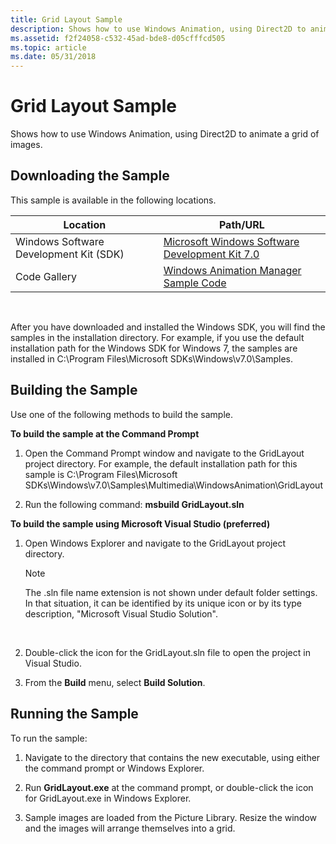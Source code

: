 ```yaml
---
title: Grid Layout Sample
description: Shows how to use Windows Animation, using Direct2D to animate a grid of images.
ms.assetid: f2f24058-c532-45ad-bde8-d05cfffcd505
ms.topic: article
ms.date: 05/31/2018
---
```


# Grid Layout Sample

Shows how to use Windows Animation, using Direct2D to animate a grid of images.

## Downloading the Sample

This sample is available in the following locations.



| Location                               | Path/URL                                                                                          |
|----------------------------------------|---------------------------------------------------------------------------------------------------|
| Windows Software Development Kit (SDK) | [Microsoft Windows Software Development Kit 7.0](https://msdn.microsoft.com/windowsvista/bb980924.aspx) |
| Code Gallery                           | [Windows Animation Manager Sample Code](https://code.msdn.microsoft.com/animationmanager)          |



 

After you have downloaded and installed the Windows SDK, you will find the samples in the installation directory. For example, if you use the default installation path for the Windows SDK for Windows 7, the samples are installed in C:\\Program Files\\Microsoft SDKs\\Windows\\v7.0\\Samples.

## Building the Sample

Use one of the following methods to build the sample.

**To build the sample at the Command Prompt**

1.  Open the Command Prompt window and navigate to the GridLayout project directory. For example, the default installation path for this sample is C:\\Program Files\\Microsoft SDKs\\Windows\\v7.0\\Samples\\Multimedia\\WindowsAnimation\\GridLayout

2.  Run the following command: **msbuild GridLayout.sln**

**To build the sample using Microsoft Visual Studio (preferred)**

1.  Open Windows Explorer and navigate to the GridLayout project directory.

    > [!Note]  
    > The .sln file name extension is not shown under default folder settings. In that situation, it can be identified by its unique icon or by its type description, "Microsoft Visual Studio Solution".

     

2.  Double-click the icon for the GridLayout.sln file to open the project in Visual Studio.

3.  From the **Build** menu, select **Build Solution**.

## Running the Sample

To run the sample:

1.  Navigate to the directory that contains the new executable, using either the command prompt or Windows Explorer.

2.  Run **GridLayout.exe** at the command prompt, or double-click the icon for GridLayout.exe in Windows Explorer.

3.  Sample images are loaded from the Picture Library. Resize the window and the images will arrange themselves into a grid.

 

 




